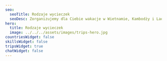 ```yaml
---
seo:
  seoTitle: Rodzaje wycieczek
  seoDesc: Zorganizujemy dla Ciebie wakacje w Wietnamie, Kambodży i Laosie. Tak jak lubisz. Na Twoich warunkach.
hero:
  title: Rodzaje wycieczek
  image: ../../../assets/images/trips-hero.jpg
countriesWidget: false
skillsWidget: false
tripsWidget: true
chatWidget: false
---
```

